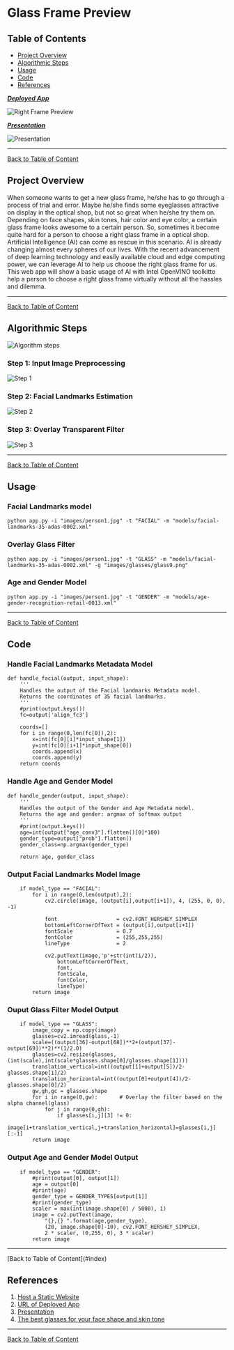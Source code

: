 # Glass Frame Preview

<a id='index'></a>
## Table of Contents
- [Project Overview](#overview)
- [Algorithmic Steps](#works)
- [Usage](#usage)
- [Code](#code)
- [References](#ref)


<a id='video'></a>
**_[Deployed App](http://exampleframe.com.s3-website.ca-central-1.amazonaws.com/)_**

![Right Frame Preview](gif/Glass_frame_preview.gif)

**_[Presentation](https://docs.google.com/presentation/d/1dR0kyp0K7dAWPLHHLWCjR6mkAK-vTtT0cLlMxEoJp7o/edit?usp=sharing)_**

![Presentation](gif/presentation.gif)
<hr/> 

[Back to Table of Content](#index)


<a id='overview'></a>
## Project Overview
When someone wants to get a new glass frame, he/she has to go through a process of trial and error. Maybe he/she finds some eyeglasses attractive on display in the optical shop, but not so great when he/she try them on. Depending on face shapes, skin tones, hair color and eye color, a certain glass frame looks awesome to a certain person. So, sometimes it become quite hard for a person to choose a right glass frame in a optical shop. <br/>
Artificial Intelligence (AI) can come as rescue in this scenario. AI is already changing almost every spheres of our lives. With the recent advancement of deep learning technology and easily available cloud and edge computing power, we can leverage AI to help us choose the right glass frame for us. This web app will show a basic usage of AI with Intel OpenVINO toolkitto help a person to choose a right glass frame virtually without all the hassles and dilemma.
  <br/>
<hr/> 

[Back to Table of Content](#index)
 
<a id='works'></a>
## Algorithmic Steps

![Algorithm steps](gif/steps.gif)

### Step 1: Input Image Preprocessing

![Step 1](images/step1.JPG)

### Step 2: Facial Landmarks Estimation

![Step 2](images/step2.JPG)

### Step 3: Overlay Transparent Filter

![Step 3](images/step3.JPG)
<hr/> 

[Back to Table of Content](#index)

<a id='usage'></a>
## Usage
### Facial Landmarks model
```
python app.py -i "images/person1.jpg" -t "FACIAL" -m "models/facial-landmarks-35-adas-0002.xml"
```
### Overlay Glass Filter
```
python app.py -i "images/person1.jpg" -t "GLASS" -m "models/facial-landmarks-35-adas-0002.xml" -g "images/glasses/glass9.png"
```
### Age and Gender Model
```
python app.py -i "images/person1.jpg" -t "GENDER" -m "models/age-gender-recognition-retail-0013.xml"
```

<hr/> 

[Back to Table of Content](#index)

<a id='code'></a>
## Code
### Handle Facial Landmarks Metadata Model
```
def handle_facial(output, input_shape):
    '''
    Handles the output of the Facial landmarks Metadata model.
    Returns the coordinates of 35 facial landmarks.
    '''
    #print(output.keys())
    fc=output['align_fc3']
    
    coords=[]
    for i in range(0,len(fc[0]),2):
        x=int(fc[0][i]*input_shape[1])
        y=int(fc[0][i+1]*input_shape[0])
        coords.append(x)
        coords.append(y)
    return coords
```
### Handle Age and Gender Model
```
def handle_gender(output, input_shape):
    '''
    Handles the output of the Gender and Age Metadata model.
    Returns the age and gender: argmax of softmax output
    '''
    #print(output.keys())
    age=int(output["age_conv3"].flatten()[0]*100)
    gender_type=output["prob"].flatten()
    gender_class=np.argmax(gender_type) 

    return age, gender_class

```
### Output Facial Landmarks Model Image
```
    if model_type == "FACIAL":
        for i in range(0,len(output),2):
            cv2.circle(image, (output[i],output[i+1]), 4, (255, 0, 0), -1)

            font                   = cv2.FONT_HERSHEY_SIMPLEX
            bottomLeftCornerOfText = (output[i],output[i+1])
            fontScale              = 0.7
            fontColor              = (255,255,255)
            lineType               = 2

            cv2.putText(image,'p'+str(int(i/2)), 
                bottomLeftCornerOfText, 
                font, 
                fontScale,
                fontColor,
                lineType)             
        return image
```
### Ouput Glass Filter Model Output
```
    if model_type == "GLASS":
        image_copy = np.copy(image)
        glasses=cv2.imread(glass,-1)
        scale=((output[36]-output[68])**2+(output[37]-output[69])**2)**(1/2.0)
        glasses=cv2.resize(glasses,(int(scale),int(scale*glasses.shape[0]/glasses.shape[1])))
        translation_vertical=int((output[1]+output[5])/2-glasses.shape[1]/2)
        translation_horizontal=int((output[0]+output[4])/2-glasses.shape[0]/2)
        gw,gh,gc = glasses.shape
        for i in range(0,gw):       # Overlay the filter based on the alpha channel(glass)
            for j in range(0,gh):
                if glasses[i,j][3] != 0:
                    image[i+translation_vertical,j+translation_horizontal]=glasses[i,j][:-1]
        return image
```
### Output Age and Gender Model Output
```
    if model_type == "GENDER":
        #print(output[0], output[1])
        age = output[0]
        #print(age)
        gender_type = GENDER_TYPES[output[1]]
        #print(gender_type)
        scaler = max(int(image.shape[0] / 5000), 1)
        image = cv2.putText(image, 
            "{},{} ".format(age,gender_type), 
            (20, image.shape[0]-10), cv2.FONT_HERSHEY_SIMPLEX, 
            2 * scaler, (0,255, 0), 3 * scaler)
        return image
```
<hr/>
[Back to Table of Content](#index)

<a id='ref'></a>
## References
1. [Host a Static Website](https://aws.amazon.com/getting-started/projects/host-static-website/)
1. [URL of Deployed App](http://exampleframe.com.s3-website.ca-central-1.amazonaws.com/)
1. [Presentation](https://docs.google.com/presentation/d/1dR0kyp0K7dAWPLHHLWCjR6mkAK-vTtT0cLlMxEoJp7o/edit?usp=sharing)
1. [The best glasses for your face shape and skin tone](https://www.allaboutvision.com/eyeglasses/eyeglasses_shape_color_analysis.htm)
<hr/> 

[Back to Table of Content](#index)